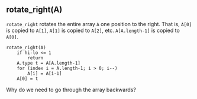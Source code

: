 ## rotate_right(A)

`rotate_right` rotates the entire array `A` one position to the right.
That is, `A[0]` is copied to `A[1]`, `A[1]` is copied to `A[2]`, etc.
`A[A.length-1]` is copied to `A[0]`.
```
rotate_right(A)
    if hi-lo <= 1
        return
    A.type t = A[A.length-1]
    for (index i = A.length-1; i > 0; i--)
        A[i] = A[i-1]
    A[0] = t
```
Why do we need to go through the array backwards?
